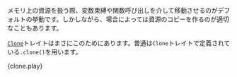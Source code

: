 <!-- When dealing with resources, the default behavior is to transfer them during
assignments or function calls. However, sometimes we need to make a
copy of the resource as well. -->
メモリ上の資源を扱う際、変数束縛や関数呼び出しを介して移動させるのがデフォルトの挙動です。しかしながら、場合によっては資源のコピーを作るのが適切なこともあります。

<!-- The [`Clone`][clone] trait helps us do exactly this. Most commonly, we can
use the `.clone()` method defined by the `Clone` trait. -->
[`Clone`][clone]トレイトはまさにこのためにあります。普通は`Clone`トレイトで定義されている`.clone()`を用います。

{clone.play}

[clone]: https://doc.rust-lang.org/std/clone/trait.Clone.html
